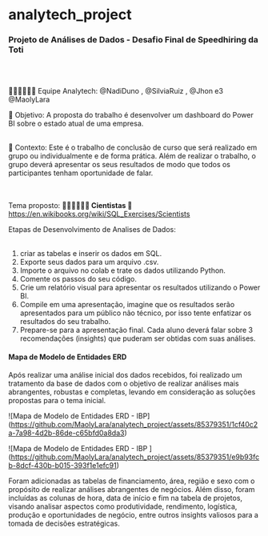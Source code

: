 # analytech_project
<h3>Projeto de Análises de Dados - Desafio Final de Speedhiring da Toti </h3><br><br>

👨🏻‍💻👩🏻‍💻 Equipe Analytech: @NadiDuno , @SilviaRuiz , @Jhon e3 @MaolyLara

🎯 Objetivo: A proposta do trabalho é desenvolver um dashboard do Power BI sobre o estado atual de uma empresa. <br><br>

📍 Contexto: Este é o trabalho de conclusão de curso que será realizado em grupo ou individualmente e de forma prática. Além de realizar o trabalho, o grupo deverá apresentar os seus resultados de modo que todos os participantes tenham oportunidade de falar.<br><br><br>

Tema proposto: <strong>👩🏻‍🔬👨🏻‍🔬 Cientistas </strong> 🔗 https://en.wikibooks.org/wiki/SQL_Exercises/Scientists

Etapas de Desenvolvimento de Analises de Dados: <br><br>

1. criar as tabelas e inserir os dados em SQL.
2. Exporte seus dados para um arquivo .csv.
3. Importe o arquivo no colab e trate os dados utilizando Python.
4. Comente os passos do seu código.
5. Crie um relatório visual para apresentar os resultados utilizando o Power BI.
6. Compile em uma apresentação, imagine que os resultados serão apresentados para
um público não técnico, por isso tente enfatizar os resultados do seu trabalho.
7. Prepare-se para a apresentação final. Cada aluno deverá falar sobre 3
recomendações (insights) que puderam ser obtidas com suas análises.

<h4>Mapa de Modelo de Entidades ERD </h4>

Após realizar uma análise inicial dos dados recebidos, foi realizado um tratamento da base de dados com o objetivo de realizar análises mais abrangentes, robustas e completas, levando em consideração as soluções propostas para o tema inicial.

![Mapa de Modelo de Entidades ERD - IBP] (https://github.com/MaolyLara/analytech_project/assets/85379351/1cf40c2a-7a98-4d2b-86de-c65bfd0a8da3)

![Mapa de Modelo de Entidades ERD - IBP ] (https://github.com/MaolyLara/analytech_project/assets/85379351/e9b93fcb-8dcf-430b-b015-393f1e1efc91)

Foram adicionadas as tabelas de financiamento, área, região e sexo com o propósito de realizar análises abrangentes de negócios. Além disso, foram incluídas as colunas de hora, data de início e fim na tabela de projetos, visando analisar aspectos como produtividade, rendimento, logística, produção e oportunidades de negócio, entre outros insights valiosos para a tomada de decisões estratégicas.




